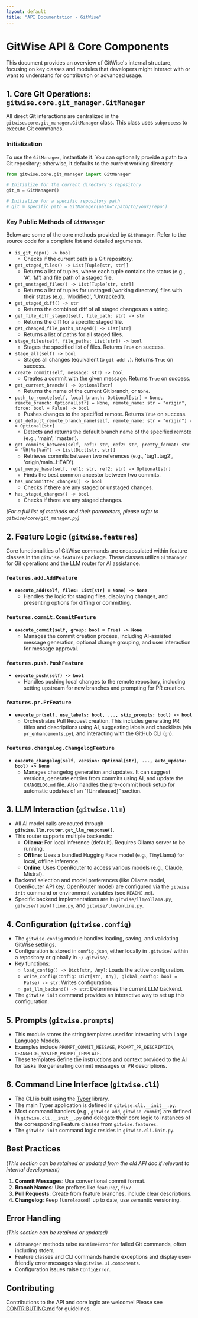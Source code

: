 ```yaml
---
layout: default
title: "API Documentation - GitWise"
---
```


# GitWise API & Core Components

This document provides an overview of GitWise's internal structure, focusing on key classes and modules that developers might interact with or want to understand for contribution or advanced usage.

## 1. Core Git Operations: `gitwise.core.git_manager.GitManager`

All direct Git interactions are centralized in the `gitwise.core.git_manager.GitManager` class. This class uses `subprocess` to execute Git commands.

### Initialization

To use the `GitManager`, instantiate it. You can optionally provide a path to a Git repository; otherwise, it defaults to the current working directory.

```python
from gitwise.core.git_manager import GitManager

# Initialize for the current directory's repository
git_m = GitManager()

# Initialize for a specific repository path
# git_m_specific_path = GitManager(path="/path/to/your/repo")
```

### Key Public Methods of `GitManager`

Below are some of the core methods provided by `GitManager`. Refer to the source code for a complete list and detailed arguments.

-   `is_git_repo() -> bool`
    -   Checks if the current path is a Git repository.
-   `get_staged_files() -> List[Tuple[str, str]]`
    -   Returns a list of tuples, where each tuple contains the status (e.g., 'A', 'M') and file path of a staged file.
-   `get_unstaged_files() -> List[Tuple[str, str]]`
    -   Returns a list of tuples for unstaged (working directory) files with their status (e.g., 'Modified', 'Untracked').
-   `get_staged_diff() -> str`
    -   Returns the combined diff of all staged changes as a string.
-   `get_file_diff_staged(self, file_path: str) -> str`
    -   Returns the diff for a specific staged file.
-   `get_changed_file_paths_staged() -> List[str]`
    -   Returns a list of paths for all staged files.
-   `stage_files(self, file_paths: List[str]) -> bool`
    -   Stages the specified list of files. Returns `True` on success.
-   `stage_all(self) -> bool`
    -   Stages all changes (equivalent to `git add .`). Returns `True` on success.
-   `create_commit(self, message: str) -> bool`
    -   Creates a commit with the given message. Returns `True` on success.
-   `get_current_branch() -> Optional[str]`
    -   Returns the name of the current Git branch, or `None`.
-   `push_to_remote(self, local_branch: Optional[str] = None, remote_branch: Optional[str] = None, remote_name: str = "origin", force: bool = False) -> bool`
    -   Pushes changes to the specified remote. Returns `True` on success.
-   `get_default_remote_branch_name(self, remote_name: str = "origin") -> Optional[str]`
    -   Detects and returns the default branch name of the specified remote (e.g., 'main', 'master').
-   `get_commits_between(self, ref1: str, ref2: str, pretty_format: str = "%H|%s|%an") -> List[Dict[str, str]]`
    -   Retrieves commits between two references (e.g., 'tag1..tag2', 'origin/main..HEAD').
-   `get_merge_base(self, ref1: str, ref2: str) -> Optional[str]`
    -   Finds the best common ancestor between two commits.
-   `has_uncommitted_changes() -> bool`
    -   Checks if there are any staged or unstaged changes.
-   `has_staged_changes() -> bool`
    -   Checks if there are any staged changes.

*(For a full list of methods and their parameters, please refer to `gitwise/core/git_manager.py`)*

## 2. Feature Logic (`gitwise.features`)

Core functionalities of GitWise commands are encapsulated within feature classes in the `gitwise.features` package. These classes utilize `GitManager` for Git operations and the LLM router for AI assistance.

### `features.add.AddFeature`
   - **`execute_add(self, files: List[str] = None) -> None`**
     - Handles the logic for staging files, displaying changes, and presenting options for diffing or committing.

### `features.commit.CommitFeature`
   - **`execute_commit(self, group: bool = True) -> None`**
     - Manages the commit creation process, including AI-assisted message generation, optional change grouping, and user interaction for message approval.

### `features.push.PushFeature`
   - **`execute_push(self) -> bool`**
     - Handles pushing local changes to the remote repository, including setting upstream for new branches and prompting for PR creation.

### `features.pr.PrFeature`
   - **`execute_pr(self, use_labels: bool, ..., skip_prompts: bool) -> bool`**
     - Orchestrates Pull Request creation. This includes generating PR titles and descriptions using AI, suggesting labels and checklists (via `pr_enhancements.py`), and interacting with the GitHub CLI (`gh`).

### `features.changelog.ChangelogFeature`
   - **`execute_changelog(self, version: Optional[str], ..., auto_update: bool) -> None`**
     - Manages changelog generation and updates. It can suggest versions, generate entries from commits using AI, and update the `CHANGELOG.md` file. Also handles the pre-commit hook setup for automatic updates of an "[Unreleased]" section.

## 3. LLM Interaction (`gitwise.llm`)

- All AI model calls are routed through **`gitwise.llm.router.get_llm_response()`**.
- This router supports multiple backends:
    - **Ollama**: For local inference (default). Requires Ollama server to be running.
    - **Offline**: Uses a bundled Hugging Face model (e.g., TinyLlama) for local, offline inference.
    - **Online**: Uses OpenRouter to access various models (e.g., Claude, Mistral).
- Backend selection and model preferences (like Ollama model, OpenRouter API key, OpenRouter model) are configured via the `gitwise init` command or environment variables (see `README.md`).
- Specific backend implementations are in `gitwise/llm/ollama.py`, `gitwise/llm/offline.py`, and `gitwise/llm/online.py`.

## 4. Configuration (`gitwise.config`)

- The `gitwise.config` module handles loading, saving, and validating GitWise settings.
- Configuration is stored in `config.json`, either locally in `.gitwise/` within a repository or globally in `~/.gitwise/`.
- Key functions:
    - `load_config() -> Dict[str, Any]`: Loads the active configuration.
    - `write_config(config: Dict[str, Any], global_config: bool = False) -> str`: Writes configuration.
    - `get_llm_backend() -> str`: Determines the current LLM backend.
- The `gitwise init` command provides an interactive way to set up this configuration.

## 5. Prompts (`gitwise.prompts`)

- This module stores the string templates used for interacting with Large Language Models.
- Examples include `PROMPT_COMMIT_MESSAGE`, `PROMPT_PR_DESCRIPTION`, `CHANGELOG_SYSTEM_PROMPT_TEMPLATE`.
- These templates define the instructions and context provided to the AI for tasks like generating commit messages or PR descriptions.

## 6. Command Line Interface (`gitwise.cli`)

- The CLI is built using the [Typer](https://typer.tiangolo.com/) library.
- The main Typer application is defined in `gitwise.cli.__init__.py`.
- Most command handlers (e.g., `gitwise add`, `gitwise commit`) are defined in `gitwise.cli.__init__.py` and delegate their core logic to instances of the corresponding Feature classes from `gitwise.features`.
- The `gitwise init` command logic resides in `gitwise.cli.init.py`.

## Best Practices

*(This section can be retained or updated from the old API doc if relevant to internal development)*

1.  **Commit Messages**: Use conventional commit format.
2.  **Branch Names**: Use prefixes like `feature/`, `fix/`.
3.  **Pull Requests**: Create from feature branches, include clear descriptions.
4.  **Changelog**: Keep `[Unreleased]` up to date, use semantic versioning.

## Error Handling

*(This section can be retained or updated)*

- `GitManager` methods raise `RuntimeError` for failed Git commands, often including stderr.
- Feature classes and CLI commands handle exceptions and display user-friendly error messages via `gitwise.ui.components`.
- Configuration issues raise `ConfigError`.

## Contributing

Contributions to the API and core logic are welcome! Please see [CONTRIBUTING.md](../CONTRIBUTING.md) for guidelines. 